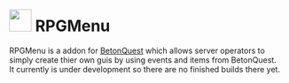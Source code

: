 # <img src="https://raw.githubusercontent.com/joblo2213/RPGMenu/master/icon.png" data-canonical-src="https://raw.githubusercontent.com/joblo2213/RPGMenu/master/icon.png" width="40" height="40" /> RPGMenu

RPGMenu is a addon for [BetonQuest](https://github.com/Co0sh/BetonQuest) which allows server operators to simply create thier own guis
by using events and items from BetonQuest.  
It currently is under development so there are no finished builds there yet.
